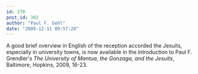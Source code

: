 ```yaml
---
id: 278
post_id: 302
author: "Paul F. Gehl"
date: "2009-12-11 09:57:20"
---
```

A good brief overview in English of the reception accorded the Jesuits, especially in university towns, is now available in the introduction to Paul F. Grendler's *The University of Mantua, the Gonzaga, and the Jesuits*, Baltimore, Hopkins, 2009, 16-23.
